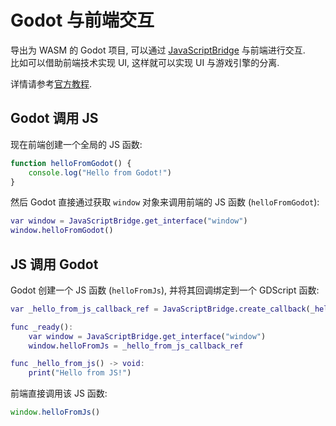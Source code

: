 # Godot 与前端交互

导出为 WASM 的 Godot 项目, 可以通过 [JavaScriptBridge] 与前端进行交互.  
比如可以借助前端技术实现 UI, 这样就可以实现 UI 与游戏引擎的分离.

详情请参考[官方教程](https://docs.godotengine.org/en/latest/tutorials/platform/web/javascript_bridge.html).

[JavaScriptBridge]: https://docs.godotengine.org/en/latest/classes/class_javascriptbridge.html

## Godot 调用 JS

现在前端创建一个全局的 JS 函数:

```js
function helloFromGodot() {
    console.log("Hello from Godot!")
}
```

然后 Godot 直接通过获取 `window` 对象来调用前端的 JS 函数 (`helloFromGodot`):

```gd
var window = JavaScriptBridge.get_interface("window")
window.helloFromGodot()
```

## JS 调用 Godot

Godot 创建一个 JS 函数 (`helloFromJs`), 并将其回调绑定到一个 GDScript 函数:

```gd
var _hello_from_js_callback_ref = JavaScriptBridge.create_callback(_hello_from_js)

func _ready():
    var window = JavaScriptBridge.get_interface("window")
    window.helloFromJs = _hello_from_js_callback_ref

func _hello_from_js() -> void:
    print("Hello from JS!")
```

前端直接调用该 JS 函数:

```js
window.helloFromJs()
```

